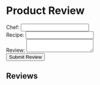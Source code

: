 <html>
  <head>
    <title>Product Review Page</title>
  </head>
  <body>
    <h1>Product Review</h1>
    <form id="review-form">
      <label for="name">Chef:</label>
      <input type="text" id="name" name="name" required>
      <br><label for="recipe">Recipe:</label>
      <input type="text" id="recipe" name="recipe" required>
      <br>
      <label for="review">Review:</label>
      <textarea id="review" name="review" required></textarea>
      <br>
      <button type="submit">Submit Review</button>
    </form>
    <h2>Reviews</h2>
    <ul id="review-list">
    </ul>
  </body>
  <script>
    const reviewForm = document.querySelector('#review-form');
    const reviewList = document.querySelector('#review-list');
    reviewForm.addEventListener('submit', async (event) => {
      event.preventDefault();
      const name = document.querySelector('#name').value;
      const review = document.querySelector('#review').value;
      const recipe = document.querySelector('#recipe').value;
      const response = await fetch('https://everittcheng.tk/api/reviews', {
        method: 'POST',
        headers: {
          'Content-Type': 'application/json'
        },
        body: JSON.stringify({
          name,
          recipe,
          review
        })
      });
      if (response.ok) {
        const review = await response.json();
        addReview(review);
      }
    });
    async function getReviews() {
      const response = await fetch('https://everittcheng.tk/api/reviews');
      const reviews = await response.json();
      reviews.forEach(addReview);
    }
    function addReview(review) {
      const li = document.createElement('li');
      li.innerHTML = `${review.name}: ${review.recipe}: ${review.review}`;
      reviewList.appendChild(li);
    }
    getReviews();

  </script>
</html>